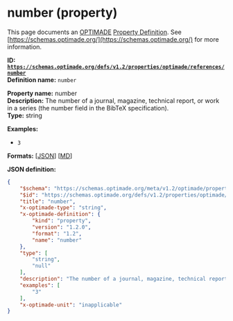 # number (property)

This page documents an [OPTIMADE](https://www.optimade.org/) [Property Definition](https://schemas.optimade.org/#definitions). See [https://schemas.optimade.org/](https://schemas.optimade.org/) for more information.

**ID: [`https://schemas.optimade.org/defs/v1.2/properties/optimade/references/number`](https://schemas.optimade.org/defs/v1.2/properties/optimade/references/number.md)**  
**Definition name:** `number`

**Property name:** number  
**Description:** The number of a journal, magazine, technical report, or work in a series (the number field in the BibTeX specification).  
**Type:** string  



**Examples:**

- `3`

**Formats:** [[JSON](number.json)] [[MD](number.md)]

**JSON definition:**

``` json
{
    "$schema": "https://schemas.optimade.org/meta/v1.2/optimade/property_definition.md",
    "$id": "https://schemas.optimade.org/defs/v1.2/properties/optimade/references/number",
    "title": "number",
    "x-optimade-type": "string",
    "x-optimade-definition": {
        "kind": "property",
        "version": "1.2.0",
        "format": "1.2",
        "name": "number"
    },
    "type": [
        "string",
        "null"
    ],
    "description": "The number of a journal, magazine, technical report, or work in a series (the number field in the BibTeX specification).",
    "examples": [
        "3"
    ],
    "x-optimade-unit": "inapplicable"
}
```